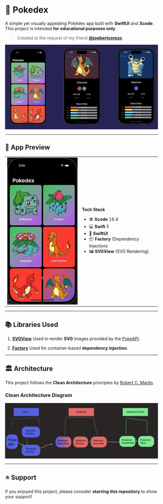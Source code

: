 # 📱 Pokedex

A simple yet visually appealing Pokédex app built with **SwiftUI** and **Xcode**.
This project is intended **for educational purposes only**.

> Created at the request of my friend **[@joebertcerezo](https://github.com/joebertcerezo)**.

![Pokedex Preview](images/image.png)

---

## 📱 App Preview

<table>
<tr>
<td>
<img src="images/pokeapp.gif" alt="Pokedex App Preview" width="250"/>
</td>
<td>

**Tech Stack**

- 🛠 **Xcode** 16.4
- 💻 **Swift** 5
- 🎨 **SwiftUI**
- 📦 **Factory** (Dependency Injection)
- 🖼 **SVGView** (SVG Rendering)

</td>
</tr>
</table>

---

## 📚 Libraries Used

1. [**SVGView**](https://github.com/exyte/SVGView)
   Used to render **SVG** images provided by the [PokeAPI](https://pokeapi.co/).

2. [**Factory**](https://github.com/hmlongco/Factory)
   Used for container-based **dependency injection**.

---

## 🏛 Architecture

This project follows the **Clean Architecture** principles by [Robert C. Martin](https://en.wikipedia.org/wiki/Robert_C._Martin).

### Clean Architecture Diagram

![Architecture Diagram](images/image-1.png)

---

## ⭐ Support

If you enjoyed this project, please consider **starring this repository** to show your support!
